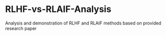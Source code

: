 # RLHF-vs-RLAIF-Analysis
Analysis and demonstration of RLHF and RLAIF methods based on provided research paper
